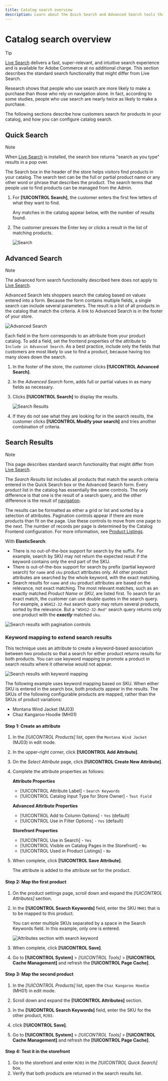 ```yaml
---
title: Catalog search overview
description: Learn about the Quick Search and Advanced Search tools that customers can use to locate products on the storefront.
---
```

# Catalog search overview

>[!TIP]
>
>[Live Search](https://experienceleague.adobe.com/docs/commerce-merchant-services/live-search/overview.html) delivers a fast, super-relevant, and intuitive search experience and is available for Adobe Commerce at no additional charge. This section describes the standard search functionality that might differ from Live Search.

Research shows that people who use search are more likely to make a purchase than those who rely on navigation alone. In fact, according to some studies, people who use search are nearly twice as likely to make a purchase.

The following sections describe how customers search for products in your catalog, and how you can configure catalog search.

## Quick Search

>[!NOTE]
>
>When [Live Search](https://experienceleague.adobe.com/docs/commerce-merchant-services/live-search/live-search-storefront/quick-tour.html) is installed, the search box returns "search as you type" results in a pop over.

The Search box in the header of the store helps visitors find products in your catalog. The search text can be the full or partial product name or any other word or phrase that describes the product. The search terms that people use to find products can be managed from the Admin.

1. For **[!UICONTROL Search]**, the customer enters the first few letters of what they want to find.

   Any matches in the catalog appear below, with the number of results found.

1. The customer presses the Enter key or clicks a result in the list of matching products.

   ![Search](./assets/storefront-search-box.png)<!-- zoom -->

## Advanced Search

>[!NOTE]
>
>The advanced form search functionality described here does not apply to [Live Search](https://experienceleague.adobe.com/docs/commerce-merchant-services/live-search/overview.html).

Advanced Search lets shoppers search the catalog based on values entered into a form. Because the form contains multiple fields, a single search can include several parameters. The result is a list of all products in the catalog that match the criteria. A link to Advanced Search is in the footer of your store.

![Advanced Search](./assets/storefront-search-advanced.png)<!-- zoom -->

Each field in the form corresponds to an attribute from your product catalog. To add a field, set the frontend properties of the attribute to `Include in Advanced Search`. As a best practice, include only the fields that customers are most likely to use to find a product, because having too many slows down the search.

1. In the footer of the store, the customer clicks **[!UICONTROL Advanced Search]**.

1. In the _Advanced Search_ form, adds full or partial values in as many fields as necessary.

1. Clicks **[!UICONTROL Search]** to display the results.

   ![Search Results](./assets/storefront-search-advanced-results-modify.png)<!-- zoom -->

1. If they do not see what they are looking for in the search results, the customer clicks **[!UICONTROL Modify your search]** and tries another combination of criteria.

## Search Results

>[!NOTE]
>
>This page describes standard search functionality that might differ from [Live Search](https://experienceleague.adobe.com/docs/commerce-merchant-services/live-search/overview.html).

The _Search Results_ list includes all products that match the search criteria entered in the Quick Search box or the Advanced Search form. Every product list in the catalog has essentially the same controls. The only difference is that one is the result of a search query, and the other difference is the result of [navigation](navigation.md).

The results can be formatted as either a grid or list and sorted by a selection of attributes. Pagination controls appear if there are more products than fit on the page. Use these controls to move from one page to the next. The number of records per page is determined by the Catalog Frontend configuration. For more information, see [Product Listings](navigation-product-listings.md).

With **ElasticSearch**:

- There is no out-of-the-box support for search by the suffix. For example, search by SKU may not return the expected result if the keyword contains only the end part of the SKU.
- There is out-of-the-box support for search by prefix (partial keyword search) for `name` and `sku` product attributes only. All other product attributes are searched by the whole keyword, with the exact matching.
- Search results for `name` and `sku` product attributes are based on the relevance, not exact matching. The most relevant matches, such as an exactly matched _Product Name_ or _SKU_, are listed first. To search for an exact match, the customer can use double quotes in the search query. For example, a `WSH12-32-Red` search query may return several products, sorted by the relevance. But a `"WSH12-32-Red"` search query returns only one product with the **_exactly_** matched `sku`.

![Search results with pagination controls](./assets/storefront-search-results-shorts.png)<!-- zoom -->

### Keyword mapping to extend search results

This technique uses an attribute to create a keyword-based association between two products so that a search for either product returns results for both products. You can use keyword mapping to promote a product in search results where it otherwise would not appear.

![Search results with keyword mapping](./assets/storefront-search-results-extended.png)<!-- zoom -->

The following example uses keyword mapping based on SKU. When either SKU is entered in the search box, both products appear in the results. The SKUs of the following configurable products are mapped, rather than the SKUs of product variations:

- Montana Wind Jacket (MJ03)
- Chaz Kangaroo Hoodie (MH01)

#### Step 1: Create an attribute

1. In the _[!UICONTROL Products]_ list, open the `Montana Wind Jacket` (MJ03) in edit mode.
1. In the upper-right corner, click **[!UICONTROL Add Attribute]**.
1. On the _Select Attribute_ page, click **[!UICONTROL Create New Attribute]**.
1. Complete the attribute properties as follows:

   **Attribute Properties**

   - [!UICONTROL Attribute Label] - `Search Keywords`
   - [!UICONTROL Catalog Input Type for Store Owner] - `Text Field`

   **Advanced Attribute Properties**

   - [!UICONTROL Add to Column Options] -  `Yes` (default)
   - [!UICONTROL Use in Filter Options] -  `Yes` (default)

   **Storefront Properties**

   - [!UICONTROL Use in Search] - `Yes`
   - [!UICONTROL Visible on Catalog Pages in the Storefront] - `No`
   - [!UICONTROL Used in Product Listings] - `No`

1. When complete, click **[!UICONTROL Save Attribute]**.

   The attribute is added to the attribute set for the product.

#### Step 2: Map the first product

1. On the product settings page, scroll down and expand the _[!UICONTROL Attributes]_ section.
1. In the **[!UICONTROL Search Keywords]** field, enter the SKU `MH01` that is to be mapped to this product.

   You can enter multiple SKUs separated by a space in the Search Keywords field. In this example, only one is entered.

   ![Attributes section with search keyword](./assets/search-keywords-attribute.png)<!-- zoom -->

1. When complete, click **[!UICONTROL Save]**.

1. Go to **[!UICONTROL System]** > _[!UICONTROL Tools]_ > **[!UICONTROL Cache Management]** and refresh the **[!UICONTROL Page Cache]**.

#### Step 3: Map the second product

1. In the _[!UICONTROL Products]_ list, open the `Chaz Kangaroo Hoodie` (MH01) in edit mode.

1. Scroll down and expand the **[!UICONTROL Attributes]** section.

1. In the **[!UICONTROL Search Keywords]** field, enter the SKU for the other product, `MJ03`.

1. click **[!UICONTROL Save]**.

1. Go to **[!UICONTROL System]** > _[!UICONTROL Tools]_ > **[!UICONTROL Cache Management]** and refresh the **[!UICONTROL Page Cache]**.

#### Step 4: Test it in the storefront

1. Go to the storefront and enter `MJ03` in the _[!UICONTROL Quick Search]_ box.
1. Verify that both products are returned in the search results list.
